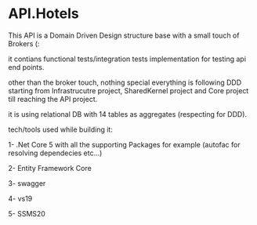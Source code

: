 # API.Hotels
This API is a Domain Driven Design structure base with a small touch of Brokers (:

it contians functional tests/integration tests implementation for testing api end points.

other than the broker touch, nothing special everything is following DDD starting from Infrastrucutre project, SharedKernel project and Core project till reaching the API project.

it is using relational DB with 14 tables as aggregates (respecting for DDD).


tech/tools used while building it:

1- .Net Core 5 with all the supporting Packages for example (autofac for resolving dependecies etc...)

2- Entity Framework Core

3- swagger

4- vs19

5- SSMS20
